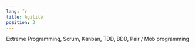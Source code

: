 ```yaml
---
lang: fr
title: Agilité
position: 3
---
```


Extreme Programming, Scrum, Kanban, TDD, BDD, Pair / Mob programming